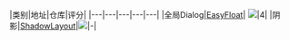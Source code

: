 |类别|地址|仓库|评分|
|---|---|---|---|---|
|全局Dialog|[EasyFloat](https://github.com/princekin-f/EasyFloat)| [![](https://jitpack.io/v/princekin-f/EasyFloat.svg)](https://jitpack.io/#princekin-f/EasyFloat)|4| 
|阴影|[ShadowLayout](https://github.com/lihangleo2/ShadowLayout)|[![](https://jitpack.io/v/lihangleo2/ShadowLayout.svg)](https://jitpack.io/#lihangleo2/ShadowLayout)|-|